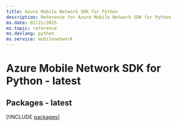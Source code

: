 ```yaml
---
title: Azure Mobile Network SDK for Python
description: Reference for Azure Mobile Network SDK for Python
ms.date: 02/21/2025
ms.topic: reference
ms.devlang: python
ms.service: mobilenetwork
---
```

# Azure Mobile Network SDK for Python - latest
## Packages - latest
[!INCLUDE [packages](mobile-network-index.md)]